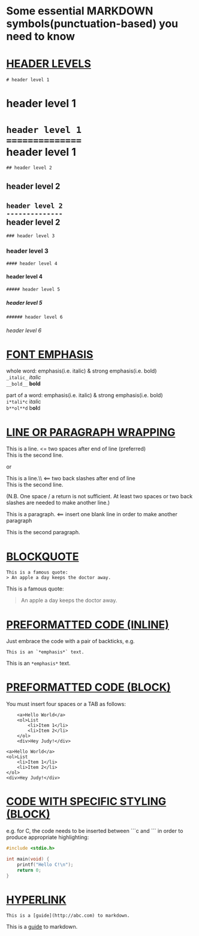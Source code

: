 # Some essential MARKDOWN symbols(punctuation-based) you need to know

<u>HEADER LEVELS</u>
=============  
`# header level 1` 
# header level 1  
`header level 1`   
`==============`  
header level 1   
==============
`## header level 2`
## header level 2  
`header level 2`   
`--------------`  
header level 2    
--------------
`### header level 3`
### header level 3 
`#### header level 4`
#### header level 4 
`##### header level 5`
##### header level 5 
`###### header level 6`
###### header level 6 

<u>FONT EMPHASIS</u>
===============

whole word: emphasis(i.e. italic) & strong emphasis(i.e. bold)  
`_italic_`  _italic_  
`__bold__`  __bold__ 

part of a word: emphasis(i.e. italic) & strong emphasis(i.e. bold)  
`i*tali*c`  i*tali*c  
`b**ol**d`  b**ol**d 

<u>LINE OR PARAGRAPH WRAPPING</u>
==========================
This is a line.                      <= two spaces after end of line (preferred)  
This is the second line.

   or

This is a line.\\\                    <== two back slashes after end of line  
This is the second line.

(N.B. One space / a return is not sufficient. At least two spaces or two back slashes are needed 
      to make another line.)

This is a paragraph.                 <== insert one blank line in order to make another paragraph

This is the second paragraph.

<U>BLOCKQUOTE</u>
==========
```
This is a famous quote:
> An apple a day keeps the doctor away.
```
This is a famous quote:
> An apple a day keeps the doctor away.


<u>PREFORMATTED CODE (INLINE)</u>
==========================
Just embrace the code with a pair of backticks, e.g.  
```
This is an `*emphasis*` text.
```  
This is an `*emphasis*` text.

<u>PREFORMATTED CODE (BLOCK)</u>
=========================
You must insert four spaces or a TAB as follows:

```
	<a>Hello World</a>	
	<ol>List
		<li>Item 1</li>
		<li>Item 2</li>
	</ol>	
	<div>Hey Judy!</div>
```

	<a>Hello World</a>	
	<ol>List
		<li>Item 1</li>
		<li>Item 2</li>
	</ol>	
	<div>Hey Judy!</div>

<u>CODE WITH SPECIFIC STYLING (BLOCK)</u>
==================================
e.g. for C, the code needs to be inserted between \```c and \``` in order to produce appropriate highlighting:

```c
#include <stdio.h>

int main(void) {
	printf("Hello C!\n");
	return 0;
}
```

<u>HYPERLINK</u>
==========
```
This is a [guide](http://abc.com) to markdown.
```  
This is a [guide](http://abc.com) to markdown.


